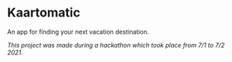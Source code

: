# Kaartomatic
An app for finding your next vacation destination.

*This project was made during a hackathon which took place from 7/1 to 7/2 2021.*
